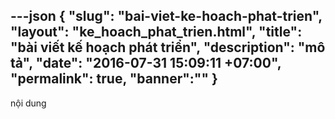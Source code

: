 ---json
{
    "slug": "bai-viet-ke-hoach-phat-trien",
    "layout": "ke_hoach_phat_trien.html",
    "title": "bài viết kế hoạch phát triển",
    "description": "mô tả",
    "date": "2016-07-31 15:09:11 +07:00",
    "permalink": true,
    "banner":""
}
---
nội dung